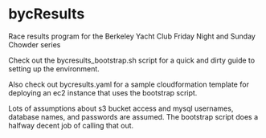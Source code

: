 bycResults
==========

Race results program for the Berkeley Yacht Club Friday Night and Sunday Chowder series

Check out the bycresults_bootstrap.sh script for a quick and dirty guide to setting up the environment.

Also check out bycresults.yaml for a sample cloudformation template for deploying an ec2 instance that uses the bootstrap script.

Lots of assumptions about s3 bucket access and mysql usernames, database names, and passwords are assumed.  The bootstrap script does a halfway decent job of calling that out.